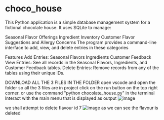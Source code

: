 # choco_house
This Python application is a simple database management system for a fictional chocolate house. It uses SQLite to manage:

Seasonal Flavor Offerings
Ingredient Inventory
Customer Flavor Suggestions and Allergy Concerns
The program provides a command-line interface to add, view, and delete entries in these categories

Features
Add Entries:
  Seasonal Flavors
  Ingredients
  Customer Feedback
View Entries:
  See all records in the Seasonal Flavors, Ingredients, and Customer Feedback tables.
Delete Entries:
  Remove records from any of the tables using their unique IDs.

DOWNLOAD ALL THE 3 FILES IN THE FOLDER
open vscode and open the folder so all the 3 files are in project
click on the run button on the top right corner.
or use the command "python chocolate_house.py" in the terminal
Interact with the main menu that is displayed as output
![image](https://github.com/user-attachments/assets/76a66875-8e60-4419-b0b4-c1d47cc872f6)

we shall attempt to delete flavour id 7 
![image](https://github.com/user-attachments/assets/cc676de1-79cf-4a57-a8f0-3f7f0ebcac8b)
as we can see the flavour is deleted
